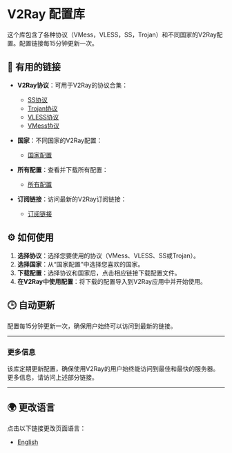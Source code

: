 # V2Ray 配置库

这个库包含了各种协议（VMess，VLESS，SS，Trojan）和不同国家的V2Ray配置。配置链接每15分钟更新一次。

## 🔗 有用的链接

- **V2Ray协议**：可用于V2Ray的协议合集：
  - [SS协议](https://raw.githubusercontent.com/SoliSpirit/v2ray-configs/refs/heads/main/Protocols/ss.txt)
  - [Trojan协议](https://raw.githubusercontent.com/SoliSpirit/v2ray-configs/refs/heads/main/Protocols/trojan.txt)
  - [VLESS协议](https://raw.githubusercontent.com/SoliSpirit/v2ray-configs/refs/heads/main/Protocols/vless.txt)
  - [VMess协议](https://raw.githubusercontent.com/SoliSpirit/v2ray-configs/refs/heads/main/Protocols/vmess.txt)

- **国家**：不同国家的V2Ray配置：
  - [国家配置](https://github.com/SoliSpirit/v2ray-configs/tree/main/Countries)

- **所有配置**：查看并下载所有配置：
  - [所有配置](https://raw.githubusercontent.com/SoliSpirit/v2ray-configs/refs/heads/main/all_configs.txt)

- **订阅链接**：访问最新的V2Ray订阅链接：
  - [订阅链接](https://github.com/SoliSpirit/v2ray-configs/tree/main/Subscriptions)

## ⚙️ 如何使用

1. **选择协议**：选择您要使用的协议（VMess、VLESS、SS或Trojan）。
2. **选择国家**：从“国家配置”中选择您喜欢的国家。
3. **下载配置**：选择协议和国家后，点击相应链接下载配置文件。
4. **在V2Ray中使用配置**：将下载的配置导入到V2Ray应用中并开始使用。

## 🕒 自动更新

配置每15分钟更新一次，确保用户始终可以访问到最新的链接。

---

### 更多信息

该库定期更新配置，确保使用V2Ray的用户始终能访问到最佳和最快的服务器。更多信息，请访问上述部分链接。

---

## 🌍 更改语言

点击以下链接更改页面语言：

- [English](https://github.com/SoliSpirit/v2ray-configs/blob/main/README.md)
